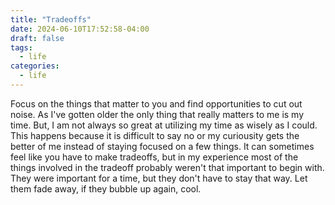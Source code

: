 ```yaml
---
title: "Tradeoffs"
date: 2024-06-10T17:52:58-04:00
draft: false
tags:
  - life
categories:
  - life
---
```


Focus on the things that matter to you and find opportunities to cut out noise.  As I've gotten older the only thing that really matters to me is my time.  But, I am not always so great at utilizing my time as wisely as I could.  This happens because it is difficult to say no or my curiousity gets the better of me instead of staying focused on a few things.  It can sometimes feel like you have to make tradeoffs, but in my experience most of the things involved in the tradeoff probably weren't that important to begin with.  They were important for a time, but they don't have to stay that way.  Let them fade away, if they bubble up again, cool.

